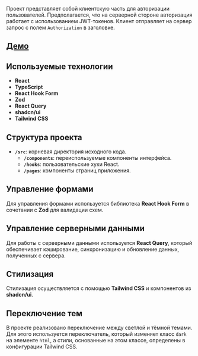 Проект представляет собой клиентскую часть для авторизации пользователей. Предполагается, что на серверной стороне авторизация работает с использованием JWT-токенов. Клиент отправляет на сервер запрос с полем `Authorization` в заголовке.

## [Демо](http://auth-service-xi-seven.vercel.app/)

## Используемые технологии

- **React**
- **TypeScript**
- **React Hook Form**
- **Zod**
- **React Query**
- **shadcn/ui**
- **Tailwind CSS**

## Структура проекта

- **`/src`**: корневая директория исходного кода.
    - **`/components`**: переиспользуемые компоненты интерфейса.
    - **`/hooks`**: пользовательские хуки React.
    - **`/pages`**: компоненты страниц приложения.

## Управление формами

Для управления формами используется библиотека **React Hook Form** в сочетании с **Zod** для валидации схем.

## Управление серверными данными

Для работы с серверными данными используется **React Query**, который обеспечивает кэширование, синхронизацию и обновление данных, полученных с сервера.

## Стилизация

Стилизация осуществляется с помощью **Tailwind CSS** и компонентов из **shadcn/ui**.

## Переключение тем

В проекте реализовано переключение между светлой и тёмной темами. Для этого используется переключатель, который изменяет класс `dark` на элементе `html`, а стили, основанные на этом классе, определены в конфигурации Tailwind CSS.
